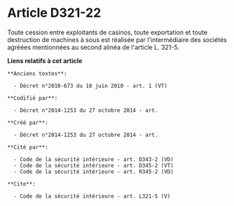 # Article D321-22

Toute cession entre exploitants de casinos, toute exportation et toute destruction de machines à sous est réalisée par
l'intermédiaire des sociétés agréées mentionnées au second alinéa de l'article L. 321-5.

**Liens relatifs à cet article**

	**Anciens textes**:

	  - Décret n°2010-673 du 18 juin 2010 - art. 1 (VT)

	**Codifié par**:

	  - Décret n°2014-1253 du 27 octobre 2014 - art.

	**Créé par**:

	  - Décret n°2014-1253 du 27 octobre 2014 - art.

	**Cité par**:

	  - Code de la sécurité intérieure - art. D343-2 (VD)
	  - Code de la sécurité intérieure - art. D345-2 (VT)
	  - Code de la sécurité intérieure - art. R345-2 (VD)

	**Cite**:

	  - Code de la sécurité intérieure - art. L321-5 (V)
